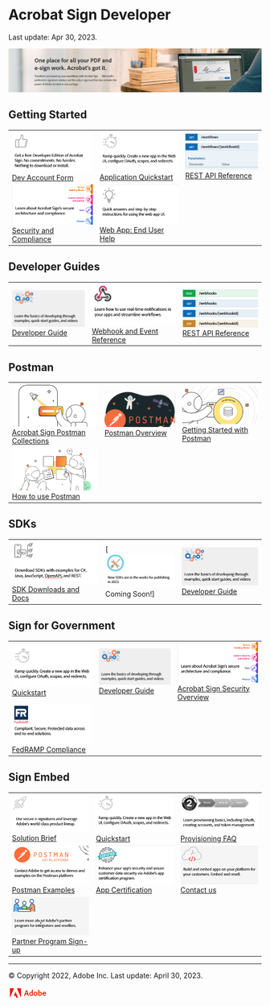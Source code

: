 
# Acrobat Sign Developer

Last update: Apr 30, 2023.

![](portfoliofiles/images/banner.png)

## Getting Started

|               |               |               |
| ------------- | ------------- | ------------- |
| [![](portfoliofiles/images/devedition.png)Dev Account Form](https://www.adobe.com/go/acrobatsigndevedition) | [![](portfoliofiles/images/quickstart.png)Application Quickstart](./developer_guide) | [![](portfoliofiles/images/rest.png)REST API Reference](https://secure.na1.adobesign.com/public/docs/restapi/v6) |
| [![](portfoliofiles/images/security1.png)Security and Compliance](https://www.adobe.com/trust/resources.html)| [![](portfoliofiles/images/helpx.png)Web App: End User Help](https://helpx.adobe.com/support/sign.html) | |

## Developer Guides

|               |               |               |
| ------------- | ------------- | ------------- |
| [![](portfoliofiles/images/devguide.png)Developer Guide](https://www.adobe.com/go/acrobatsigndevguide) | [![](portfoliofiles/images/webhookref.png)Webhook and Event Reference](./acrobat_sign_events/index.html) | [![](portfoliofiles/images/webhookapi.png)REST API Reference](https://secure.na1.adobesign.com/public/docs/restapi/v6) |

## Postman

|               |               |               |
| ------------- | ------------- | ------------- |
| [![](portfoliofiles/images/postman1.png)Acrobat Sign Postman Collections](https://www.postman.com/adobe/workspace/adobe-acrobat-sign/overview) | [![](portfoliofiles/images/postman4.png)Postman Overview](https://opensource.adobe.com/acrobat-sign/developer_guide/) | [![](portfoliofiles/images/postman3.png)Getting Started with Postman](https://opensource.adobe.com/acrobat-sign/developer_guide/) |
| [![](portfoliofiles/images/postman2.png)How to use Postman](https://learning.postman.com/docs/getting-started/introduction/) | | |

## SDKs

|               |               |               |
| ------------- | ------------- | ------------- |
| [![](portfoliofiles/images/sdk.png)SDK Downloads and Docs](https://www.adobe.com/go/acrobatsignsdks) | [![](portfoliofiles/images/sdknew.png)Coming Soon!] | [![](portfoliofiles/images/devguide.png)Developer Guide](https://www.adobe.com/go/acrobatsigndevguide) |

## Sign for Government

|               |               |               |
| ------------- | ------------- | ------------- |
| [![](portfoliofiles/images/quickstart.png)Quickstart](https://opensource.adobe.com/acrobat-sign/signgov/gstarted.html) | [![](portfoliofiles/images/devguide.png)Developer Guide](https://www.adobe.com/go/acrobatsigndevguide) | [![](portfoliofiles/images/security1.png)Acrobat Sign Security Overview](https://www.adobe.com/content/dam/cc/en/security/pdfs/AdobeSign_SecurityOverview.pdf) |
| [![](portfoliofiles/images/fedramp.png)FedRAMP Compliance](https://www.adobe.com/content/dam/cc/en/security/pdfs/AdobeSign_SecurityOverview.pdf) | | |

## Sign Embed

|               |               |               |
| ------------- | ------------- | ------------- |
| [![](portfoliofiles/images/solutionbrief.png)Solution Brief](./embedpartner/solutionbrief.pdf) | [![](portfoliofiles/images/quickstart.png)Quickstart](https://opensource.adobe.com/acrobat-sign/embedpartner/gstarted.html) | [![](portfoliofiles/images/oauth.png)Provisioning FAQ](https://opensource.adobe.com/acrobat-sign/embedpartner/provisioningfaq.html) |
| [![](portfoliofiles/images/postmanembed.png)Postman Examples](mailto:acrobatsignembed@adobe.com) | [![](portfoliofiles/images/certified.png)App Certification](https://adobe.na1.documents.adobe.com/public/esignWidget?wid=CBFCIBAA3AAABLblqZhC6C5oHcS7JEZRkhhFwlvbQ9BEo2-MNiYCNvGtJqdBnD-BkDf8YeeykaXrJ9mePk38*) | [![](portfoliofiles/images/oem.png)Contact us](mailto:signembed@adobe.com) |
| [![](portfoliofiles/images/partner.png)Partner Program Sign-up](https://www.adobe.com/documentcloud/integrations/isv-partner-form.html) | | |

- - -

© Copyright 2022, Adobe Inc. Last update: April 30, 2023.

![](_static/adobelogo.png)
